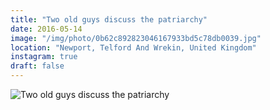```yaml
---
title: "Two old guys discuss the patriarchy"
date: 2016-05-14
image: "/img/photo/0b62c892823046167933bd5c78db0039.jpg"
location: "Newport, Telford And Wrekin, United Kingdom"
instagram: true
draft: false
---
```


![Two old guys discuss the patriarchy](/img/photo/0b62c892823046167933bd5c78db0039.jpg)
